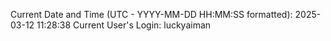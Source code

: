 Current Date and Time (UTC - YYYY-MM-DD HH:MM:SS formatted): 2025-03-12 11:28:38
Current User's Login: luckyaiman

